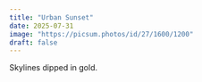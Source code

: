 ```yaml
---
title: "Urban Sunset"
date: 2025-07-31
image: "https://picsum.photos/id/27/1600/1200"
draft: false
---
```


Skylines dipped in gold.
